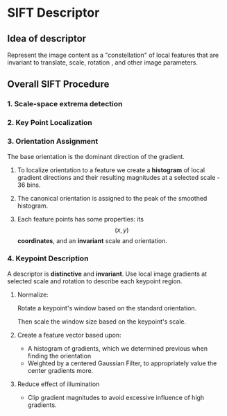 # SIFT Descriptor

## Idea of descriptor

Represent the image content as a "constellation" of local features that are invariant to translate, scale, rotation , and other image parameters.

## Overall SIFT Procedure

### 1. Scale-space extrema detection

### 2. Key Point Localization

### 3. Orientation Assignment

The base orientation is the dominant direction of the gradient.

1. To localize orientation to a feature we create a **histogram** of local gradient directions and their resulting magnitudes at a selected scale - 36 bins.

2. The canonical orientation is assigned to the peak of the smoothed histogram.
3. Each feature points has some properties: its $$(x,y)$$ **coordinates**, and an **invariant** scale and orientation.

### 4. Keypoint Description

A descriptor is **distinctive** and **invariant**.  Use local image gradients at selected scale and rotation to describe each keypoint region.

1. Normalize:

   Rotate a keypoint's window based on the standard orientation. 

   Then scale the window size based on the keypoint's scale.

2. Create a feature vector based upon:

   - A histogram of gradients, which we determined previous when finding the orientation
   - Weighted by a centered Gaussian Filter, to appropriately value the center gradients more.

3. Reduce effect of illumination
   - Clip gradient magnitudes to avoid excessive influence of high gradients.